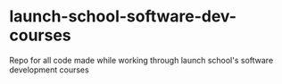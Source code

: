 # launch-school-software-dev-courses
Repo for all code made while working through launch school's software development courses
